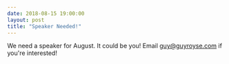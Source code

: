 ```yaml
---
date: 2018-08-15 19:00:00
layout: post
title: "Speaker Needed!"
---
```


We need a speaker for August. It could be you! Email guy@guyroyse.com if you're interested!

